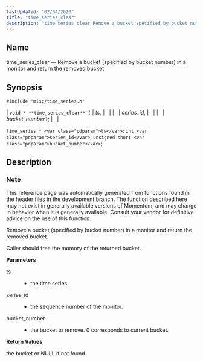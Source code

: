 ```yaml
---
lastUpdated: "02/04/2020"
title: "time_series_clear"
description: "time series clear Remove a bucket specified by bucket number in a monitor and return the removed bucket void time series clear ts series id bucket number time series ts int series id unsigned short bucket number This reference page was automatically generated from functions found in the header files..."
---
```


<a name="apis.time_series_clear"></a> 
## Name

time_series_clear — Remove a bucket (specified by bucket number) in a monitor and return the removed bucket

## Synopsis

`#include "misc/time_series.h"`

| `void * **time_series_clear** (` | <var class="pdparam">ts</var>, |   |
|   | <var class="pdparam">series_id</var>, |   |
|   | <var class="pdparam">bucket_number</var>`)`; |   |

`time_series * <var class="pdparam">ts</var>`;
`int <var class="pdparam">series_id</var>`;
`unsigned short <var class="pdparam">bucket_number</var>`;<a name="idp63592464"></a> 
## Description

### Note

This reference page was automatically generated from functions found in the header files in the development branch. The function described here may not exist in generally available versions of Momentum, and may change in behavior when it is generally available. Consult your vendor for definitive advice on the use of this function.

Remove a bucket (specified by bucket number) in a monitor and return the removed bucket.

Caller should free the momory of the returned bucket.

**<a name="idp63595888"></a> Parameters**

<dl class="variablelist">

<dt>ts</dt>

<dd>

- the time series.

</dd>

<dt>series_id</dt>

<dd>

- the sequence number of the monitor.

</dd>

<dt>bucket_number</dt>

<dd>

- the bucket to remove. 0 corresponds to current bucket.

</dd>

</dl>

**<a name="idp63602624"></a> Return Values**

the bucket or NULL if not found.